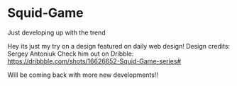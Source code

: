 # Squid-Game
Just developing up with the trend

Hey its just my try on a design featured on daily web design!
Design credits: Sergey Antoniuk
Check him out on Dribble: https://dribbble.com/shots/16626652-Squid-Game-series#

Will be coming back with more new developments!!
